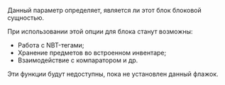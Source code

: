 Данный параметр определяет, является ли этот блок блоковой сущностью.

При использовании этой опции для блока станут возможны:
* Работа с NBT-тегами;
* Хранение предметов во встроенном инвентаре;
* Взаимодействие с компаратором и др.

Эти функции будут недоступны, пока не установлен данный флажок.